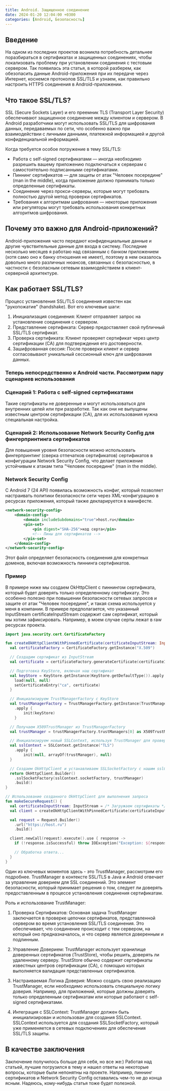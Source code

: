 ```yaml
---
title: Android. Защищенное соединение
date: 2024-01-20 12:04:00 +0300
categories: [Android, Безопасность]
---
```


## Введение
На одном из последних проектов возникла потребность детальнее поразбираться в сертификатах и защищенных соединениях, чтобы локализовать проблему при установлении соединения с тестовым сервером.
Так появилась эта статья, в которой разберем, как обезопасить данные Android-приложения при их передаче через Интернет, коснемся протоколов SSL/TLS и узнаем, как правильно настроить HTTPS соединения в Android-приложении.

## Что такое SSL/TLS?

SSL (Secure Sockets Layer) и его преемник TLS (Transport Layer Security) обеспечивают защищенное соединение между клиентом и сервером. В Android разработчики могут использовать SSL/TLS для шифрования данных, передаваемых по сети, что особенно важно при взаимодействии с личными данными, платежной информацией и другой конфиденциальной информацией.

Когда требуется особое погружение в тему SSL/TLS:

- Работа с self-signed сертификатами — иногда необходимо разрешить вашему приложению подключаться к серверам с самостоятельно подписанными сертификатами.
- Пиннинг сертификатов — для защиты от атак "Человек посередине" (man in the middle), когда приложение должно принимать только определенные сертификаты.
- Соединение через прокси-серверы, которые могут требовать полностью другой метод проверки сертификатов.
- Требования к алгоритмам шифрования — некоторые приложения или регуляторы могут требовать использования конкретных алгоритмов шифрования.

## Почему это важно для Android-приложений?

Android-приложения часто передают конфиденциальные данные и другие чувствительные данные для входа в систему. Последние несколько месяцев я работаю над связанным с банком приложением (хотя само оно к банку отношения не имеет), поэтому в нем оказалось довольно много различных нюансов, связанных с безопасностью, в частности с безопасным сетевым взаимодействием в клиент-серверной архитектуре.  

## Как работает SSL/TLS?

Процесс установления SSL/TLS соединения известен как "рукопожатие" (handshake). Вот его ключевые шаги:

1. Инициализация соединения: Клиент отправляет запрос на установление соединения с сервером.
2. Представление сертификата: Сервер предоставляет свой публичный SSL/TLS сертификат.
3. Проверка сертификата: Клиент проверяет сертификат через центр сертификации (CA) для подтверждения его достоверности.
4. Зашифрованная сессия: После проверки клиент и сервер согласовывают уникальный сессионный ключ для шифрования данных.

### Теперь непосредственно к Android части. Рассмотрим пару сценариев использования

### Сценарий 1: Работа с self-signed сертификатами
Такие сертификаты не доверенные и могут использоваться для внутренних целей или при разработке. Так как они не выпущены известным центром сертификации (CA), для их использования нужна специальная настройка.

### Сценарий 2: Использование Network Security Config для фингерпринтинга сертификатов
Для повышения уровня безопасности можно использовать фингерпринтинг (сверка отпечатков сертификатов) сертификатов в конфигурации Network Security Config, что делает приложение устойчивым к атакам типа "Человек посередине" (man in the middle).

### Network Security Config

С Android 7 (24 API) появилась возможность конфиг, который позволяет настраивать политики безопасности сети через XML-конфигурацию в ресурсах приложения, который также декларируется в манифесте.

```xml
<network-security-config>
    <domain-config>
        <domain includeSubdomains="true">host.ru</domain>
        <pin-set>
            <pin digest="SHA-256">код серта</pin>
            <!-- Пины для сертификатов -->
        </pin-set>
    </domain-config>
</network-security-config>
```

Этот файл определяет безопасность соединения для конкретных доменов, включая возможность пиннинга сертификатов.

### Пример
В примере ниже мы создаем OkHttpClient с пиннингом сертификата, который будет доверять только определенному сертификату. Это особенно полезно при повышении безопасности сетевых запросов и защите от атак "Человек посередине", и такая схема используется у меня в компании. В примере предполагается, что указанный InputStream certificateInputStream содержит сам сертификат, который мы хотим зафиксировать. Например, в моем случае серты лежат в raw ресурсах проекта.

```kotlin
import java.security.cert.CertificateFactory

fun createOkHttpClientWithPinnedCertificate(certificateInputStream: InputStream): OkHttpClient {
  val certificateFactory = CertificateFactory.getInstance("X.509")

  // Создадим сертификат из InputStream
  val certificate = certificateFactory.generateCertificate(certificateInputStream)

  // Подготовка KeyStore, включая наш сертификат
  val keyStore = KeyStore.getInstance(KeyStore.getDefaultType()).apply {
    load(null, null)
    setCertificateEntry("ca", certificate)
  }

  // Инициализируем TrustManagerFactory с KeyStore
  val trustManagerFactory = TrustManagerFactory.getInstance(TrustManagerFactory.getDefaultAlgorithm())
    .apply {
        init(keyStore)
    }

  // Получаем X509TrustManager из TrustManagerFactory
  val trustManager = trustManagerFactory.trustManagers[0] as X509TrustManager

  // Инициализируем новый SSLContext, используя TrustManager для проверки сертификатов
  val sslContext = SSLContext.getInstance("TLS")
    .apply {
        init(null, arrayOf(trustManager), null)
  }

  // Создаем OkHttpClient и устанавливаем SSLSocketFactory с нашим sslContext
  return OkHttpClient.Builder()
    .sslSocketFactory(sslContext.socketFactory, trustManager)
    .build()
}

// Использование созданного OkHttpClient для выполнения запроса
fun makeSecureRequest() {
  val certificateInputStream: InputStream = /* Загружаем сертификаты */
  val client = createOkHttpClientWithPinnedCertificate(certificateInputStream)

  val request = Request.Builder()
    .url("https://host.ru")
    .build()

  client.newCall(request).execute().use { response ->
    if (!response.isSuccessful) throw IOException("Exception: ${response.code}")

    // Обработка ответа...
  }
}
```

Один из ключевых моментов здесь - это TrustManager, рассмотрим его подробнее. TrustManager в контексте SSL/TLS в Java и Android отвечает за управление доверием для SSL соединений. Это элемент безопасности, который принимает решения о том, следует ли доверять предоставленным в процессе установления соединения сертификатам.

Роль и использование TrustManager:

1. Проверка Сертификатов: Основная задача TrustManager заключается в проверке цепочки сертификатов, представленной сервером во время установления SSL/TLS соединения. Это обеспечивает, что соединение происходит с тем сервером, на который оно предназначалось, и что сервер является доверенным и подлинным.

2. Управление Доверием: TrustManager использует хранилище доверенных сертификатов (TrustStore), чтобы решить, доверять ли удаленному серверу. TrustStore обычно содержит сертификаты известных центров сертификации (CA), с помощью которых выполняется валидация представленных сертификатов.

3. Настраиваемая Логика Доверия: Можно создать свою реализацию TrustManager, если необходимо использовать специальную логику доверия. Например, для приложений, которые должны доверять только определенным сертификатам или которые работают с self-signed сертификатами.

4. Интеграция с SSLContext: TrustManager должен быть инициализирован и использован для создания SSLContext. SSLContext используется для создания SSLSocketFactory, который уже применяется в сетевых подключениях для обеспечения SSL/TLS защиты.

## В качестве заключения
Заключение получилось больше для себя, но все же:)
Работая над статьей, лучшие погрузился в тему и нашел ответы на некоторые вопросы, которые были непонятны на проекте. Например, пиннинг сертификатов и Network Security Config оставались чем-то не до конца ясным.
Надеюсь, кому-нибудь статья тоже будет полезной.

